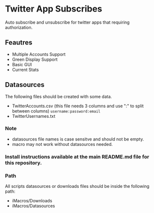 # Twitter App Subscribes
Auto subscribe and unsubscribe for twitter apps that requiring authorization.

## Feautres
- Multiple Accounts Support
- Green Display Support
- Basic GUI
- Current Stats


## Datasources
The following files should be created with some data.
- TwitterAccounts.csv (this file needs 3 columns and use ":" to split between columns)
`username:password:email`
- TwitterUsernames.txt

### Note
- datasources file names is case sensitve and should not be empty.
- macro may not work without datasources needed.

### Install instructions available at the main README.md file for this repository.

### Path
All scripts datasources or downloads files should be inside the following path:
- iMacros/Downloads
- iMacros/Datasources
